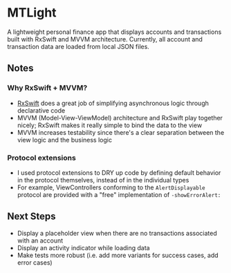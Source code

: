 # MTLight

A lightweight personal finance app that displays accounts and transactions built with RxSwift and MVVM architecture. Currently, all account and transaction data are loaded from local JSON files.

## Notes

### Why RxSwift + MVVM?

- [RxSwift](https://github.com/ReactiveX/RxSwift/blob/master/Documentation/Why.md) does a great job of simplifying asynchronous logic through declarative code
- MVVM (Model-View-ViewModel) architecture and RxSwift play together nicely; RxSwift makes it really simple to bind the data to the view 
- MVVM increases testability since there's a clear separation between the view logic and the business logic

### Protocol extensions

- I used protocol extensions to DRY up code by defining default behavior in the protocol themselves, instead of in the individual types 
- For example, ViewControllers conforming to the `AlertDisplayable` protocol are provided with a "free" implementation of `-showErrorAlert:`

## Next Steps

- Display a placeholder view when there are no transactions associated with an account
- Display an activity indicator while loading data
- Make tests more robust (i.e. add more variants for success cases, add error cases)

